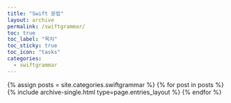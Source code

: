 ```yaml
---
title: "Swift 문법"
layout: archive
permalink: /swiftgrammar/
toc: true
toc_label: "목차"
toc_sticky: true
toc_icon: "tasks"
categories:
  - swiftgrammar
---
```



{% assign posts = site.categories.swiftgrammar %}
{% for post in posts %} {% include archive-single.html type=page.entries_layout %} {% endfor %}
